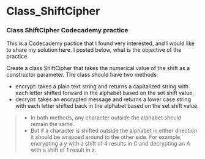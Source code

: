 # Class_ShiftCipher

### Class ShiftCipher Codecademy practice

This is a Codecademy pactice that I found very interested, and I would like to share my solution here.
I posted below, what is the objective of the practice.

Create a class ShiftCipher that takes the numerical value of the shift as a constructor parameter. The class should have two methods:

 - encrypt: takes a plain text string and returns a capitalized string with each letter shifted forward in the alphabet based on the set shift value.
 - decrypt: takes an encrypted message and returns a lower case string with each letter shifted back in the alphabet based on the set shift value.
 > - In both methods, any character outside the alphabet should remain the same.
 > - But if a character is shifted outside the alphabet in either direction it should be wrapped around to the other side. For example, encrypting a y with a shift of 4 results in C and decrypting an A with a shift of 1 result in z.
